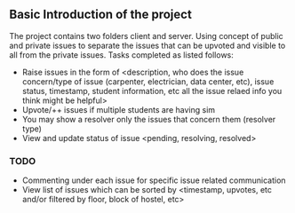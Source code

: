 ## Basic Introduction of the project

The project contains two folders client and server. Using concept of public and private issues to separate the issues that can be upvoted and visible to all from the private issues. Tasks completed as listed follows:

- Raise issues in the form of <description, who does the issue concern/type of issue (carpenter, electrician, data center, etc), issue status, timestamp, student information, etc all the issue relaed info you think might be helpful>
- Upvote/++ issues if multiple students are having sim
- You may show a resolver only the issues that concern them (resolver
  type)
- View and update status of issue <pending, resolving, resolved>

### TODO

- Commenting under each issue for specific issue related communication
- View list of issues which can be sorted by <timestamp, upvotes, etc
  and/or filtered by floor, block of hostel, etc>
